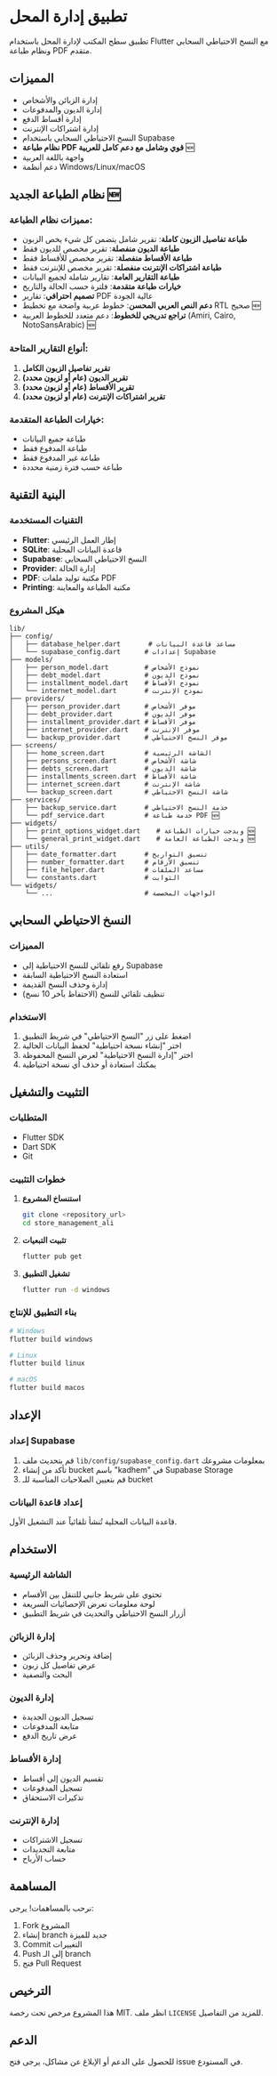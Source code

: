 # تطبيق إدارة المحل

تطبيق سطح المكتب لإدارة المحل باستخدام Flutter مع النسخ الاحتياطي السحابي ونظام طباعة PDF متقدم.

## المميزات

- إدارة الزبائن والأشخاص
- إدارة الديون والمدفوعات
- إدارة أقساط الدفع
- إدارة اشتراكات الإنترنت
- النسخ الاحتياطي السحابي باستخدام Supabase
- **نظام طباعة PDF قوي وشامل مع دعم كامل للعربية** 🆕
- واجهة باللغة العربية
- دعم أنظمة Windows/Linux/macOS

## نظام الطباعة الجديد 🆕

### مميزات نظام الطباعة:
- **طباعة تفاصيل الزبون كاملة**: تقرير شامل يتضمن كل شيء يخص الزبون
- **طباعة الديون منفصلة**: تقرير مخصص للديون فقط
- **طباعة الأقساط منفصلة**: تقرير مخصص للأقساط فقط
- **طباعة اشتراكات الإنترنت منفصلة**: تقرير مخصص للإنترنت فقط
- **طباعة التقارير العامة**: تقارير شاملة لجميع البيانات
- **خيارات طباعة متقدمة**: فلترة حسب الحالة والتاريخ
- **تصميم احترافي**: تقارير PDF عالية الجودة
- **دعم النص العربي المحسن**: خطوط عربية واضحة مع تخطيط RTL صحيح 🆕
- **تراجع تدريجي للخطوط**: دعم متعدد للخطوط العربية (Amiri, Cairo, NotoSansArabic) 🆕

### أنواع التقارير المتاحة:
1. **تقرير تفاصيل الزبون الكامل**
2. **تقرير الديون (عام أو لزبون محدد)**
3. **تقرير الأقساط (عام أو لزبون محدد)**
4. **تقرير اشتراكات الإنترنت (عام أو لزبون محدد)**

### خيارات الطباعة المتقدمة:
- طباعة جميع البيانات
- طباعة المدفوع فقط
- طباعة غير المدفوع فقط
- طباعة حسب فترة زمنية محددة

## البنية التقنية

### التقنيات المستخدمة
- **Flutter**: إطار العمل الرئيسي
- **SQLite**: قاعدة البيانات المحلية
- **Supabase**: النسخ الاحتياطي السحابي
- **Provider**: إدارة الحالة
- **PDF**: مكتبة توليد ملفات PDF
- **Printing**: مكتبة الطباعة والمعاينة

### هيكل المشروع

```
lib/
├── config/
│   ├── database_helper.dart       # مساعد قاعدة البيانات
│   └── supabase_config.dart      # إعدادات Supabase
├── models/
│   ├── person_model.dart         # نموذج الأشخاص
│   ├── debt_model.dart           # نموذج الديون
│   ├── installment_model.dart    # نموذج الأقساط
│   └── internet_model.dart       # نموذج الإنترنت
├── providers/
│   ├── person_provider.dart      # موفر الأشخاص
│   ├── debt_provider.dart        # موفر الديون
│   ├── installment_provider.dart # موفر الأقساط
│   ├── internet_provider.dart    # موفر الإنترنت
│   └── backup_provider.dart      # موفر النسخ الاحتياطي
├── screens/
│   ├── home_screen.dart          # الشاشة الرئيسية
│   ├── persons_screen.dart       # شاشة الأشخاص
│   ├── debts_screen.dart         # شاشة الديون
│   ├── installments_screen.dart  # شاشة الأقساط
│   ├── internet_screen.dart      # شاشة الإنترنت
│   └── backup_screen.dart        # شاشة النسخ الاحتياطي
├── services/
│   ├── backup_service.dart       # خدمة النسخ الاحتياطي
│   └── pdf_service.dart          # خدمة طباعة PDF 🆕
├── widgets/
│   ├── print_options_widget.dart    # ويدجت خيارات الطباعة 🆕
│   └── general_print_widget.dart    # ويدجت الطباعة العامة 🆕
├── utils/
│   ├── date_formatter.dart       # تنسيق التواريخ
│   ├── number_formatter.dart     # تنسيق الأرقام
│   ├── file_helper.dart          # مساعد الملفات
│   └── constants.dart            # الثوابت
└── widgets/
    └── ...                       # الواجهات المخصصة
```

## النسخ الاحتياطي السحابي

### المميزات
- رفع تلقائي للنسخ الاحتياطية إلى Supabase
- استعادة النسخ الاحتياطية السابقة
- إدارة وحذف النسخ القديمة
- تنظيف تلقائي للنسخ (الاحتفاظ بآخر 10 نسخ)

### الاستخدام
1. اضغط على زر "النسخ الاحتياطي" في شريط التطبيق
2. اختر "إنشاء نسخة احتياطية" لحفظ البيانات الحالية
3. اختر "إدارة النسخ الاحتياطية" لعرض النسخ المحفوظة
4. يمكنك استعادة أو حذف أي نسخة احتياطية

## التثبيت والتشغيل

### المتطلبات
- Flutter SDK
- Dart SDK
- Git

### خطوات التثبيت

1. **استنساخ المشروع**
   ```bash
   git clone <repository_url>
   cd store_management_ali
   ```

2. **تثبيت التبعيات**
   ```bash
   flutter pub get
   ```

3. **تشغيل التطبيق**
   ```bash
   flutter run -d windows
   ```

### بناء التطبيق للإنتاج

```bash
# Windows
flutter build windows

# Linux
flutter build linux

# macOS
flutter build macos
```

## الإعداد

### إعداد Supabase
1. قم بتحديث ملف `lib/config/supabase_config.dart` بمعلومات مشروعك
2. تأكد من إنشاء bucket باسم "kadhem" في Supabase Storage
3. قم بتعيين الصلاحيات المناسبة للـ bucket

### إعداد قاعدة البيانات
قاعدة البيانات المحلية تُنشأ تلقائياً عند التشغيل الأول.

## الاستخدام

### الشاشة الرئيسية
- تحتوي على شريط جانبي للتنقل بين الأقسام
- لوحة معلومات تعرض الإحصائيات السريعة
- أزرار النسخ الاحتياطي والتحديث في شريط التطبيق

### إدارة الزبائن
- إضافة وتحرير وحذف الزبائن
- عرض تفاصيل كل زبون
- البحث والتصفية

### إدارة الديون
- تسجيل الديون الجديدة
- متابعة المدفوعات
- عرض تاريخ الدفع

### إدارة الأقساط
- تقسيم الديون إلى أقساط
- تسجيل المدفوعات
- تذكيرات الاستحقاق

### إدارة الإنترنت
- تسجيل الاشتراكات
- متابعة التجديدات
- حساب الأرباح

## المساهمة

نرحب بالمساهمات! يرجى:

1. Fork المشروع
2. إنشاء branch جديد للميزة
3. Commit التغييرات
4. Push إلى الـ branch
5. فتح Pull Request

## الترخيص

هذا المشروع مرخص تحت رخصة MIT. انظر ملف `LICENSE` للمزيد من التفاصيل.

## الدعم

للحصول على الدعم أو الإبلاغ عن مشاكل، يرجى فتح issue في المستودع.
